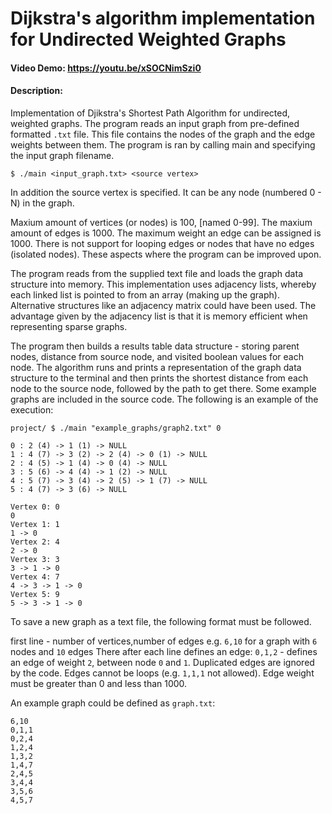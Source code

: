
# Dijkstra's algorithm implementation for Undirected Weighted Graphs
#### Video Demo: <https://youtu.be/xSOCNimSzi0>
#### Description:
Implementation of Djikstra's Shortest Path Algorithm for undirected, weighted graphs.
The program reads an input graph from pre-defined formatted `.txt` file. This file contains the nodes of the graph and the edge weights between them. The program is ran by calling main and specifying the input graph filename.

`$ ./main <input_graph.txt> <source vertex>`


In addition the source vertex is specified. It can be any node (numbered 0 - N) in the graph.

Maxium amount of vertices (or nodes) is 100, [named 0-99]. The maxium amount of edges is 1000. The maximum weight an edge can be assigned is 1000. There is not support for looping edges or nodes that have no edges (isolated nodes). These aspects where the program can be improved upon.

The program reads from the supplied text file and loads the graph data structure into memory. This implementation uses adjacency lists, whereby each linked list is pointed to from an array (making up the graph). Alternative structures like an adjacency matrix could have been used. The advantage given by the adjacency list is that it is memory efficient when representing sparse graphs.

The program then builds a results table data structure - storing parent nodes, distance from source node, and visited boolean values for each node.
The algorithm runs and prints a representation of the graph data structure to the terminal and then prints the shortest distance from each node to the source node, followed by the path to get there.
Some example graphs are included in the source code. The following is an example of the execution:

```
project/ $ ./main "example_graphs/graph2.txt" 0

0 : 2 (4) -> 1 (1) -> NULL
1 : 4 (7) -> 3 (2) -> 2 (4) -> 0 (1) -> NULL
2 : 4 (5) -> 1 (4) -> 0 (4) -> NULL
3 : 5 (6) -> 4 (4) -> 1 (2) -> NULL
4 : 5 (7) -> 3 (4) -> 2 (5) -> 1 (7) -> NULL
5 : 4 (7) -> 3 (6) -> NULL

Vertex 0: 0
0
Vertex 1: 1
1 -> 0
Vertex 2: 4
2 -> 0
Vertex 3: 3
3 -> 1 -> 0
Vertex 4: 7
4 -> 3 -> 1 -> 0
Vertex 5: 9
5 -> 3 -> 1 -> 0
```

To save a new graph as a text file, the following format must be followed.

first line - number of vertices,number of edges
e.g. `6,10` for a graph with `6` nodes and `10` edges
There after each line defines an edge:
`0,1,2` - defines an edge of weight `2`, between node `0` and `1`.
Duplicated edges are ignored by the code. Edges cannot be loops (e.g. `1,1,1` not allowed).
Edge weight must be greater than 0 and less than 1000.

An example graph could be defined as `graph.txt`:
```
6,10
0,1,1
0,2,4
1,2,4
1,3,2
1,4,7
2,4,5
3,4,4
3,5,6
4,5,7
```
